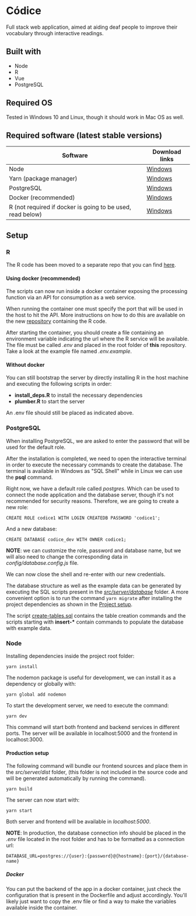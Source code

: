# Códice

Full stack web application, aimed at aiding deaf people to improve their vocabulary through interactive readings.

## Built with

- Node
- R
- Vue
- PostgreSQL

## Required OS

Tested in Windows 10 and Linux, though it should work in Mac OS as well.

## Required software (latest stable versions)

| Software                                                   | Download links                                                                  |
| ---------------------------------------------------------- | ------------------------------------------------------------------------------- |
| Node                                                       | [Windows](https://nodejs.org/dist/v12.18.4/node-v12.18.4-x64.msi)               |
| Yarn (package manager)                                     | [Windows](https://classic.yarnpkg.com/en/docs/install/#windows-stable)          |
| PostgreSQL                                                 | [Windows](https://www.enterprisedb.com/downloads/postgres-postgresql-downloads) |
| Docker (recommended)                                       | [Windows](https://docs.docker.com/docker-for-windows/install/)                  |
| R (not required if docker is going to be used, read below) | [Windows](https://cloud.r-project.org/bin/windows/base/R-4.0.2-win.exe)         |

## Setup

### R

The R code has been moved to a separate repo that you can find [here](https://github.com/edgar8acas/r-codice-api).

#### Using docker (recommended)

The scripts can now run inside a docker container exposing the processing function via an API for consumption as a web service.

When running the container one must specify the port that will be used in the host to hit the API. More instructions on how to do this are available
on the new [repository](https://github.com/edgar8acas/r-codice-api) containing the R code.

After starting the container, you should create a file containing an environment variable indicating the url where the R service will be available. The file must be called _.env_ and placed in the root folder of **this** repository. Take a look at the example file named _.env.example_.

#### Without docker

You can still bootstrap the server by directly installing R in the host machine and executing the following scripts in order:

- **install_deps.R** to install the necessary dependencies
- **plumber.R** to start the server

An .env file should still be placed as indicated above.

### PostgreSQL

When installing PostgreSQL, we are asked to enter the password that will be used for the default role.

After the installation is completed, we need to open the interactive terminal in order to execute the necessary commands to create the database. The terminal is available in Windows as "SQL Shell" while in Linux we can use the **psql** command.

Right now, we have a default role called _postgres_. Which can be used to connect the node application and the database server, though it's not recommended for security reasons.
Therefore, we are going to create a new role:

```
CREATE ROLE codice1 WITH LOGIN CREATEDB PASSWORD 'codice1';
```

And a new database:

```
CREATE DATABASE codice_dev WITH OWNER codice1;
```

**NOTE**: we can customize the role, password and database name, but we will also need to change the corresponding data in _config/database.config.js_ file.

We can now close the shell and re-enter with our new credentials.

The database structure as well as the example data can be generated by executing the SQL scripts present in the [_src/server/database_](./src/server/database) folder. A more convenient option is to run the command `yarn migrate` after installing the project dependencies as shown in the [Project setup](#project-setup).

The script [create-tables.sql](./src/server/database/create-tables.sql) contains the table creation commands and the scripts starting with **insert-\*** contain commands to populate the database with example data.

### Node

Installing dependencies inside the project root folder:

```
yarn install
```

The nodemon package is useful for development, we can install it as a dependency or globally with:

```
yarn global add nodemon
```

To start the development server, we need to execute the command:

```
yarn dev
```

This command will start both frontend and backend services in different ports. The server will be available in localhost:5000 and the frontend in localhost:3000.

#### Production setup

The following command will bundle our frontend sources and place them in the _src/server/dist_ folder, (this folder is not included in the source code and will be generated automatically by running the command).

```
yarn build
```

The server can now start with:

```
yarn start
```

Both server and frontend will be available in _localhost:5000_.

**NOTE**: In production, the database connection info should be placed in the _.env_ file located in the root folder and has to be formatted as a connection url:

```
DATABASE_URL=postgres://{user}:{password}@{hostname}:{port}/{database-name}
```

##### Docker

You can put the backend of the app in a docker container, just check the configuration that is present in the Dockerfile and adjust accordingly. You'll likely just want to copy the .env file or find a way to make the variables available inside the container.

